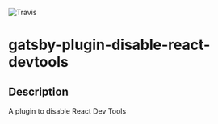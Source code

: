 ![Travis](https://img.shields.io/travis/brianjd/gatsby-plugin-disable-react-devtools/master.svg)
# gatsby-plugin-disable-react-devtools

## Description

A plugin to disable React Dev Tools